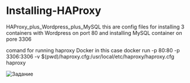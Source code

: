 # Installing-HAProxy
HAProxy_plus_Wordpress_plus_MySQL
this are config files for installing 3 containers with Wordpress on port 80 and installing MySQL container on pore 3306

comand for running haproxy Docker in this case
docker run -p 80:80 -p 3306:3306 -v $(pwd)/haproxy.cfg:/usr/local/etc/haproxy/haproxy.cfg haproxy

![Задание](https://github.com/anatoliykv/Installing-HAProxy/blob/master/Image%20from%20iOS%20(1).jpg)
